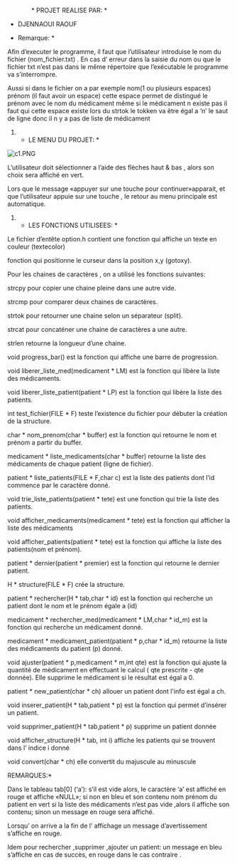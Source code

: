 `		` * PROJET REALISE PAR: * 

- DJENNAOUI RAOUF 

 * Remarque: * 

Afin d’executer le programme, il faut que l’utilisateur introduise le nom du fichier (nom_fichier.txt) . En cas d’ erreur dans la saisie du  nom ou  que le fichier txt  n’est pas dans le même répertoire que l’exécutable le programme va s’interrompre.

Aussi  si dans le fichier on a par exemple  nom(1 ou plusieurs espaces) prénom (il faut avoir un espace) cette espace permet de distingué le prénom avec le nom du médicament même si le médicament n existe pas il faut qui cette espace  existe lors du strtok le tokken va être égal a ‘n’ le saut de ligne donc il n y a pas de liste de médicament

1.  * LE MENU DU PROJET: * 

![c1.PNG](Aspose.Words.4c2aa64b-4279-4dc7-9d0b-00cb0f6cd47e.001.png)

L’utilisateur doit sélectionner a l’aide des flèches haut & bas , alors son choix sera affiché en vert.

Lors que le message «appuyer sur une touche  pour continuer»apparait, et que l’utilisateur appuie sur une  touche ,  le retour au menu principale est automatique.

1.  * LES FONCTIONS  UTILISEES: * 

Le fichier d’entête option.h  contient  une fonction qui affiche un texte en couleur (textecolor)

fonction qui positionne le curseur dans la position x,y (gotoxy).

Pour les chaines de caractères ,  on a utilisé les fonctions suivantes:

strcpy  pour copier une chaine pleine dans une autre vide.

strcmp  pour comparer deux chaines de caractères.

strtok   pour retourner une chaine selon un séparateur (split).

strcat    pour concaténer  une chaine de caractères a une autre.

strlen 	retourne la longueur d’une chaine.

void progress_bar() est la fonction qui affiche une barre de progression.

void liberer_liste_med(medicament  * LM)  est la fonction  qui libère la liste des médicaments.

void liberer_liste_patient(patient * LP)  est la fonction qui libère la liste des patients.

int test_fichier(FILE * F)    teste l’existence du fichier pour débuter la création de la structure.

char *  nom_prenom(char * buffer)  est la fonction qui retourne le nom et prénom a partir du buffer.

medicament *  liste_medicaments(char * buffer)  retourne la liste des médicaments de chaque patient (ligne de fichier).

patient * liste_patients(FILE * F,char c)  est la liste des patients dont l’id commence par le caractère donné.

void trie_liste_patients(patient * tete)   est une fonction qui trie la liste des patients.

void afficher_medicaments(medicament * tete) est la fonction qui afficher la liste des médicaments

void afficher_patients(patient * tete) est la fonction qui affiche la liste des patients(nom et prénom).

patient * dernier(patient * premier)  est la fonction qui retourne le dernier patient.

H * structure(FILE * F)   crée la structure.

patient * rechercher(H * tab,char * id)   est la fonction qui recherche un patient dont le nom et le prénom égale a (id)

medicament * rechercher_med(medicament * LM,char * id_m) est la fonction qui recherche un médicament donné.

medicament *  medicament_patient(patient * p,char * id_m) retourne la liste des médicaments du patient (p) donné.

void ajuster(patient * p,medicament * m,int qte)  est la fonction qui ajuste la quantité de médicament en effectuant le calcul ( qte prescrite  - qte donnée). Elle supprime le médicament si le  résultat est égal a 0.

patient * new_patient(char * ch)    allouer un patient dont l'info est égal a ch.

void inserer_patient(H * tab,patient * p)   est la fonction qui permet d’insérer un patient.

void supprimer_patient(H * tab,patient * p)   supprime un patient donnée

void afficher_structure(H * tab, int i)   affiche les patients qui se trouvent dans l’ indice i donné

void convert(char * ch)  elle convertit du majuscule au minuscule






REMARQUES:* 

Dans le tableau  tab[0]  (‘a’): s’il est vide alors, le caractère ‘a’ est affiché en rouge et affiche «NULL»; si non en bleu et son contenu  nom prénom du patient en vert si la liste des médicaments   n’est pas vide ,alors il affiche son contenu; sinon un message en rouge sera affiché.

Lorsqu’ on arrive a  la fin de l’ affichage un message d’avertissement  s’affiche en rouge.

Idem pour rechercher  ,supprimer ,ajouter un patient: un message en bleu s’affiche  en cas de succès, en rouge dans le cas contraire . 
